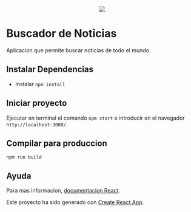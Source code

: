 <p align="center">
  <a href="https://www.buymeacoffee.com/cmurestudillos"><img src="https://img.buymeacoffee.com/button-api/?text=Buy me a coffee&emoji=&slug=cmurestudillos&button_colour=FFDD00&font_colour=000000&font_family=Cookie&outline_colour=000000&coffee_colour=ffffff"></a>
</p>

# Buscador de Noticias

Aplicacion que permite buscar noticias de todo el mundo.

## Instalar Dependencias
- Instalar `npm install`

## Iniciar proyecto
Ejecutar en terminal el comando `npm start` e introducir en el navegador `http://localhost:3000/`.

## Compilar para produccion
`npm run build`

## Ayuda
Para mas informacion, [documentacion React](https://reactjs.org/).

Este proyecto ha sido generado con [Create React App](https://github.com/facebook/create-react-app).